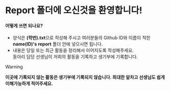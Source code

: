 # Report 폴더에 오신것을 환영합니다!

#### 어떻게 쓰면 되나요?

* 양식은 **(학번).txt**으로 작성해 주시고 여러분들의 Github ID와 이름이 적힌 **name(ID)'s report** 폴더 안에 넣으시면 됩니다.
* 내용은 당일 또는 최근 활동을 정리해서 이어지도록 작성해주세요. <br> 동아리 담당 선생님이 저희의 활동을 기록하고 생기부에 기록합니다.

> [!warning]
> **이곳에 기록되지 않는 활동은 생기부에 기록되지 않습니다.
> 최대한 알차고 선생님도 쉽게 이해가능하게 적어주세요.**
